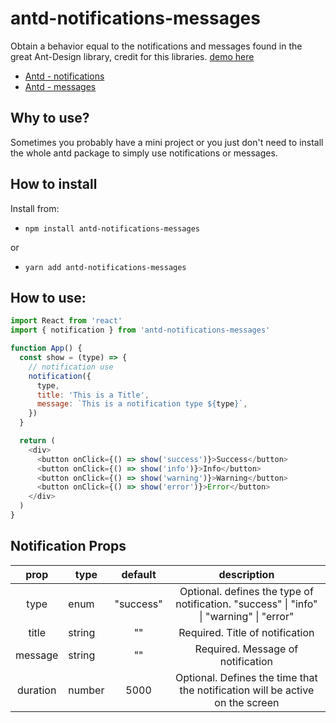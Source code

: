 # antd-notifications-messages

Obtain a behavior equal to the notifications and messages found in the great Ant-Design library, credit for this libraries.
[demo here](https://antd-notifications-messages.vercel.app)

* [Antd - notifications](https://ant.design/components/notification)
* [Antd - messages](https://ant.design/components/message)

## Why to use?

Sometimes you probably have a mini project or you just don't need to install the whole antd package to simply use notifications or messages.

## How to install

Install from:

- `npm install antd-notifications-messages`

or

- `yarn add antd-notifications-messages`

## How to use:
```js
import React from 'react'
import { notification } from 'antd-notifications-messages'

function App() {
  const show = (type) => {
    // notification use
    notification({
      type,
      title: 'This is a Title',
      message: `This is a notification type ${type}`,
    })
  }

  return (
    <div>
      <button onClick={() => show('success')}>Success</button>
      <button onClick={() => show('info')}>Info</button>
      <button onClick={() => show('warning')}>Warning</button>
      <button onClick={() => show('error')}>Error</button>
    </div>
  )
}
```

## Notification Props
|   prop   | type   |  default  |                                       description                                       |
|:--------:|--------|:---------:|:---------------------------------------------------------------------------------------:|
| type     | enum   | "success" | Optional. defines the type of notification. "success" \| "info" \| "warning" \| "error" |
| title    | string | ""        | Required. Title of notification                                                         |
| message  | string | ""        | Required. Message of notification                                                       |
| duration | number | 5000      | Optional. Defines the time that the notification will be active on the screen           |


[comment]: <> (## Message Props)

[comment]: <> (|   prop   | type   |  default  |                                       description                                       |)

[comment]: <> (|:--------:|--------|:---------:|:---------------------------------------------------------------------------------------:|)

[comment]: <> (| type     | enum   | "success" | Optional. defines the type of notification. "success" \| "info" \| "warning" \| "error" |)

[comment]: <> (| message  | string | ""        | Required. Message of notification                                                       |)

[comment]: <> (| duration | number | 5000      | Optional. Defines the time that the notification will be active on the screen           |)

